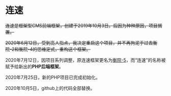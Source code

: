 # 连速
~~连速是框架型CMS前端框架，创建于2019年10月3日。后因为种种原因，项目搁置。~~

~~2020年6月12日，受到高人指点，我决定重启这个项目，并不再拘泥于过去衡院-2和衡院-4的思维定式，重构这个框架。~~

2020年7月12日，因项目系列调整，原连速框架更名为<a href="https://github.com/cmq2080/hengyuan-5">衡院-5</a>，而“连速”的名称被赋予给新出的**PHP后端框架**。

2020年7月25日，新的PHP项目已完成初始化。

2020年10月5日，github上的代码全部替换。
